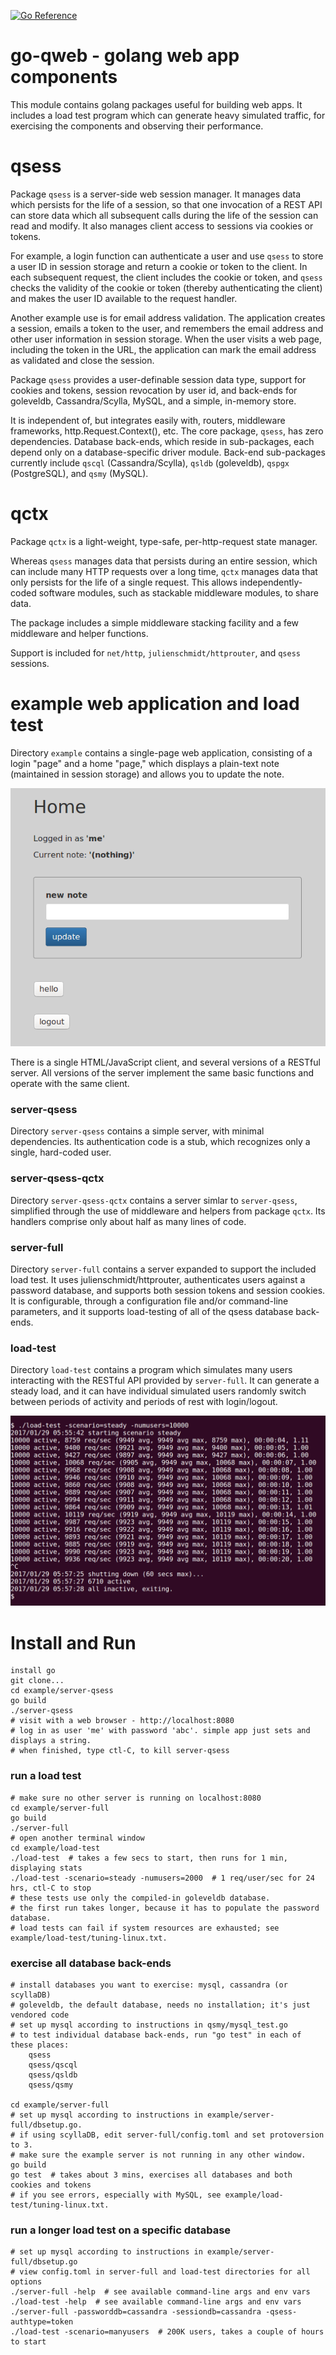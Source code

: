 [![Go Reference](https://pkg.go.dev/badge/github.com/gkong/go-qweb.svg)](https://pkg.go.dev/github.com/gkong/go-qweb)

# go-qweb - golang web app components

This module contains golang packages useful for building web apps.
It includes a load test program which can generate heavy simulated traffic,
for exercising the components and observing their performance.

# qsess
Package `qsess` is a server-side web session manager.
It manages data which persists for the life of a session,
so that one invocation of a REST API can store data which all subsequent calls
during the life of the session can read and modify.
It also manages client access to sessions via cookies or tokens.

For example, a login function can authenticate a user and use `qsess`
to store a user ID in session storage and return a cookie or token to the client.
In each subsequent request, the client includes the cookie or token,
and `qsess` checks the validity of the cookie or token
(thereby authenticating the client) and makes the
user ID available to the request handler.

Another example use is for email address validation.
The application creates a session, emails a token to the user,
and remembers the email address and other user information
in session storage. When the user visits a web page,
including the token in the URL, the application can mark
the email address as validated and close the session.

Package `qsess` provides a user-definable session data type,
support for cookies and tokens, session revocation by user id, and back-ends for
goleveldb, Cassandra/Scylla, MySQL, and a simple, in-memory store.

It is independent of, but integrates easily with, routers,
middleware frameworks, http.Request.Context(), etc.
The core package, `qsess`, has zero dependencies.
Database back-ends, which reside in sub-packages,
each depend only on a database-specific driver module.
Back-end sub-packages currently include
`qscql` (Cassandra/Scylla), `qsldb` (goleveldb), `qspgx` (PostgreSQL), and `qsmy` (MySQL).

# qctx
Package `qctx` is a light-weight, type-safe, per-http-request state manager.

Whereas `qsess` manages data that persists during an entire session,
which can include many HTTP requests over a long time,
`qctx` manages data that only persists for the life of a single request.
This allows independently-coded software modules, such as stackable
middleware modules, to share data.

The package includes a simple middleware stacking facility and a few middleware and helper functions.

Support is included for `net/http`,
`julienschmidt/httprouter`, and `qsess` sessions.

# example web application and load test
Directory `example` contains a single-page web application,
consisting of a login "page" and a home "page," which displays a plain-text
note (maintained in session storage) and allows you to update the note.

![Example App Screen Shot](home.png?raw=true)

There is a single HTML/JavaScript client, and several versions of a RESTful server.
All versions of the server implement the same basic functions and operate with the same client.

### server-qsess
Directory `server-qsess` contains a simple server, with minimal dependencies.
Its authentication code is a stub, which recognizes only a single, hard-coded user.

### server-qsess-qctx
Directory `server-qsess-qctx` contains a server simlar to `server-qsess`,
simplified through the use of middleware and helpers from package `qctx`.
Its handlers comprise only about half as many lines of code.

### server-full
Directory `server-full` contains a server expanded to support the included load test.
It uses julienschmidt/httprouter, authenticates users against a password database,
and supports both session tokens and session cookies.
It is configurable, through a configuration file and/or command-line parameters,
and it supports load-testing of all of the qsess database back-ends.

### load-test
Directory `load-test` contains a program which simulates many users interacting
with the RESTful API provided by `server-full`. It can generate a steady load,
and it can have individual simulated users randomly switch between periods of
activity and periods of rest with login/logout.

![Load Test Screen Shot](loadtest.png?raw=true)

# Install and Run

	install go
	git clone...
	cd example/server-qsess
	go build
	./server-qsess
	# visit with a web browser - http://localhost:8080
	# log in as user 'me' with password 'abc'. simple app just sets and displays a string.
	# when finished, type ctl-C, to kill server-qsess

### run a load test

	# make sure no other server is running on localhost:8080
	cd example/server-full
	go build
	./server-full
	# open another terminal window
	cd example/load-test
	./load-test  # takes a few secs to start, then runs for 1 min, displaying stats
	./load-test -scenario=steady -numusers=2000  # 1 req/user/sec for 24 hrs, ctl-C to stop
	# these tests use only the compiled-in goleveldb database.
	# the first run takes longer, because it has to populate the password database.
	# load tests can fail if system resources are exhausted; see example/load-test/tuning-linux.txt.

### exercise all database back-ends

	# install databases you want to exercise: mysql, cassandra (or scyllaDB)
	# goleveldb, the default database, needs no installation; it's just vendored code
	# set up mysql according to instructions in qsmy/mysql_test.go
	# to test individual database back-ends, run "go test" in each of these places:
		qsess
		qsess/qscql
		qsess/qsldb
		qsess/qsmy

	cd example/server-full
	# set up mysql according to instructions in example/server-full/dbsetup.go.
	# if using scyllaDB, edit server-full/config.toml and set protoversion to 3.
	# make sure the example server is not running in any other window.
	go build
	go test  # takes about 3 mins, exercises all databases and both cookies and tokens
	# if you see errors, especially with MySQL, see example/load-test/tuning-linux.txt.

### run a longer load test on a specific database

	# set up mysql according to instructions in example/server-full/dbsetup.go
	# view config.toml in server-full and load-test directories for all options
	./server-full -help  # see available command-line args and env vars
	./load-test -help  # see available command-line args and env vars
	./server-full -passworddb=cassandra -sessiondb=cassandra -qsess-authtype=token
	./load-test -scenario=manyusers  # 200K users, takes a couple of hours to start
